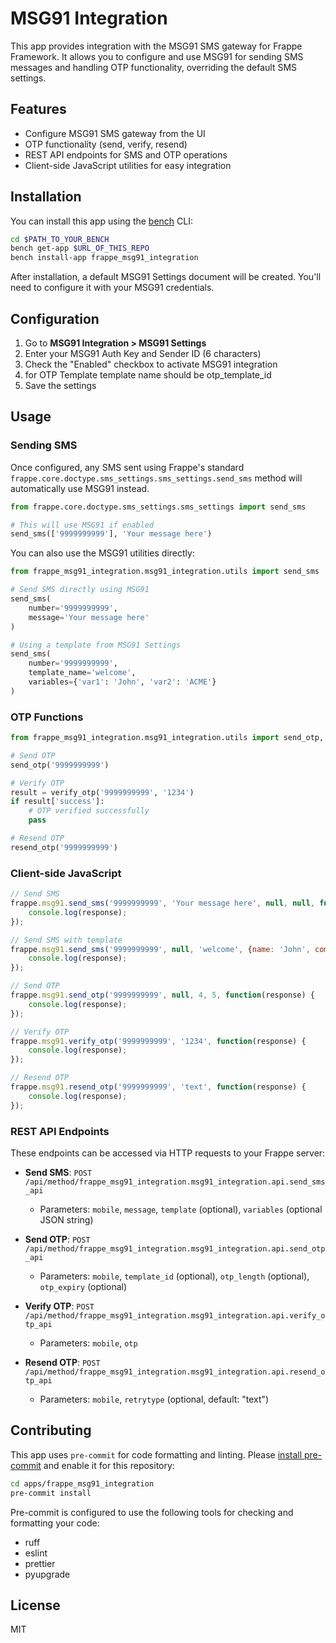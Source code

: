 # MSG91 Integration

This app provides integration with the MSG91 SMS gateway for Frappe Framework. It allows you to configure and use MSG91 for sending SMS messages and handling OTP functionality, overriding the default SMS settings.

## Features

- Configure MSG91 SMS gateway from the UI
- OTP functionality (send, verify, resend)
- REST API endpoints for SMS and OTP operations
- Client-side JavaScript utilities for easy integration

## Installation

You can install this app using the [bench](https://github.com/frappe/bench) CLI:

```bash
cd $PATH_TO_YOUR_BENCH
bench get-app $URL_OF_THIS_REPO
bench install-app frappe_msg91_integration
```

After installation, a default MSG91 Settings document will be created. You'll need to configure it with your MSG91 credentials.

## Configuration

1. Go to **MSG91 Integration > MSG91 Settings**
2. Enter your MSG91 Auth Key and Sender ID (6 characters)
3. Check the "Enabled" checkbox to activate MSG91 integration
4. for OTP Template template name should be otp_template_id
5. Save the settings

## Usage

### Sending SMS

Once configured, any SMS sent using Frappe's standard `frappe.core.doctype.sms_settings.sms_settings.send_sms` method will automatically use MSG91 instead.

```python
from frappe.core.doctype.sms_settings.sms_settings import send_sms

# This will use MSG91 if enabled
send_sms(['9999999999'], 'Your message here')
```

You can also use the MSG91 utilities directly:

```python
from frappe_msg91_integration.msg91_integration.utils import send_sms

# Send SMS directly using MSG91
send_sms(
    number='9999999999',
    message='Your message here'
)

# Using a template from MSG91 Settings
send_sms(
    number='9999999999',
    template_name='welcome',
    variables={'var1': 'John', 'var2': 'ACME'}
)
```

### OTP Functions

```python
from frappe_msg91_integration.msg91_integration.utils import send_otp, verify_otp, resend_otp

# Send OTP
send_otp('9999999999')

# Verify OTP
result = verify_otp('9999999999', '1234')
if result['success']:
    # OTP verified successfully
    pass

# Resend OTP
resend_otp('9999999999')
```

### Client-side JavaScript

```javascript
// Send SMS
frappe.msg91.send_sms('9999999999', 'Your message here', null, null, function(response) {
    console.log(response);
});

// Send SMS with template
frappe.msg91.send_sms('9999999999', null, 'welcome', {name: 'John', company: 'ACME'}, function(response) {
    console.log(response);
});

// Send OTP
frappe.msg91.send_otp('9999999999', null, 4, 5, function(response) {
    console.log(response);
});

// Verify OTP
frappe.msg91.verify_otp('9999999999', '1234', function(response) {
    console.log(response);
});

// Resend OTP
frappe.msg91.resend_otp('9999999999', 'text', function(response) {
    console.log(response);
});
```

### REST API Endpoints

These endpoints can be accessed via HTTP requests to your Frappe server:

- **Send SMS**: `POST /api/method/frappe_msg91_integration.msg91_integration.api.send_sms_api`
  - Parameters: `mobile`, `message`, `template` (optional), `variables` (optional JSON string)

- **Send OTP**: `POST /api/method/frappe_msg91_integration.msg91_integration.api.send_otp_api`
  - Parameters: `mobile`, `template_id` (optional), `otp_length` (optional), `otp_expiry` (optional)

- **Verify OTP**: `POST /api/method/frappe_msg91_integration.msg91_integration.api.verify_otp_api`
  - Parameters: `mobile`, `otp`

- **Resend OTP**: `POST /api/method/frappe_msg91_integration.msg91_integration.api.resend_otp_api`
  - Parameters: `mobile`, `retrytype` (optional, default: "text")

## Contributing

This app uses `pre-commit` for code formatting and linting. Please [install pre-commit](https://pre-commit.com/#installation) and enable it for this repository:

```bash
cd apps/frappe_msg91_integration
pre-commit install
```

Pre-commit is configured to use the following tools for checking and formatting your code:

- ruff
- eslint
- prettier
- pyupgrade

## License

MIT

